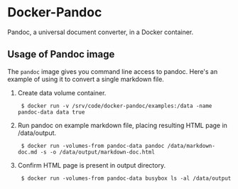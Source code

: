 Docker-Pandoc
=============
Pandoc, a universal document converter, in a Docker container.


Usage of Pandoc image
---------------------
The `pandoc` image gives you command line access to pandoc. Here's an example of using it to convert a
single markdown file.

1. Create data volume container.

        $ docker run -v /srv/code/docker-pandoc/examples:/data -name pandoc-data data true

2. Run pandoc on example markdown file, placing resulting HTML page in /data/output.

        $ docker run -volumes-from pandoc-data pandoc /data/markdown-doc.md -s -o /data/output/markdown-doc.html

3. Confirm HTML page is present in output directory.

        $ docker run -volumes-from pandoc-data busybox ls -al /data/output
